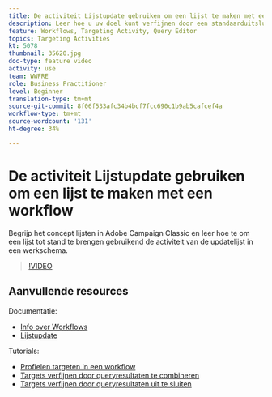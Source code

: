 ```yaml
---
title: De activiteit Lijstupdate gebruiken om een lijst te maken met een workflow
description: Leer hoe u uw doel kunt verfijnen door een standaarduitsluiting toe te passen op een workflow. U leert ook hoe u vooraf gedefinieerde filters maakt en hoe u problemen ondervindt bij het opnemen van uw workflow.
feature: Workflows, Targeting Activity, Query Editor
topics: Targeting Activities
kt: 5078
thumbnail: 35620.jpg
doc-type: feature video
activity: use
team: WWFRE
role: Business Practitioner
level: Beginner
translation-type: tm+mt
source-git-commit: 8f06f533afc34b4bcf7fcc690c1b9ab5cafcef4a
workflow-type: tm+mt
source-wordcount: '131'
ht-degree: 34%

---
```



# De activiteit Lijstupdate gebruiken om een lijst te maken met een workflow

Begrijp het concept lijsten in Adobe Campaign Classic en leer hoe te om een lijst tot stand te brengen gebruikend de activiteit van de updatelijst in een werkschema.

>[!VIDEO](https://video.tv.adobe.com/v/35620?quality=12)

## Aanvullende resources

Documentatie:

* [Info over Workflows](https://docs.adobe.com/content/help/en/campaign-classic/using/automating-with-workflows/introduction/about-workflows.html)
* [Lijstupdate](https://docs.adobe.com/content/help/en/campaign-classic/using/automating-with-workflows/targeting-activities/list-update.html)

Tutorials:

* [Profielen targeten in een workflow](/help/getting-started/targeting-profiles-in-a-workflow.md)
* [Targets verfijnen door queryresultaten te combineren](/help/automating-with-workflows/refining-targets-by-combining-query-results.md)
* [Targets verfijnen door queryresultaten uit te sluiten](/help/automating-with-workflows/refining-targets-by-excluding-query-results.md)
